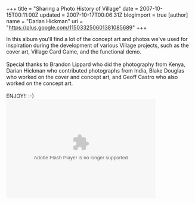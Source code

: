 +++
title = "Sharing a Photo History of Village"
date = 2007-10-15T00:11:00Z
updated = 2007-10-17T00:06:31Z
blogimport = true 
[author]
	name = "Darian Hickman"
	uri = "https://plus.google.com/115033250601381085689"
+++

In this album you'll find a lot of the concept art and photos we've used for inspiration during the development of various Village projects, such as the cover art, Village Card Game, and the functional demo.<br /><br />Special thanks to Brandon Lippard who did the photography from Kenya, Darian Hickman who contributed photographs from India, Blake Douglas who worked on the cover and concept art, and Geoff Castro who also worked on the concept art.<br /><br />ENJOY!! :-)<br /><embed type="application/x-shockwave-flash" src="http://picasaweb.google.com/s/c/bin/slideshow.swf" width="400" height="267" flashvars="host=picasaweb.google.com&RGB=0x000000&feed=http%3A%2F%2Fpicasaweb.google.com%2Fdata%2Ffeed%2Fapi%2Fuser%2Fdarian.hickman%2Falbumid%2F5120933802093065489%3Fkind%3Dphoto%26alt%3Drss" pluginspage="http://www.macromedia.com/go/getflashplayer"></embed>
